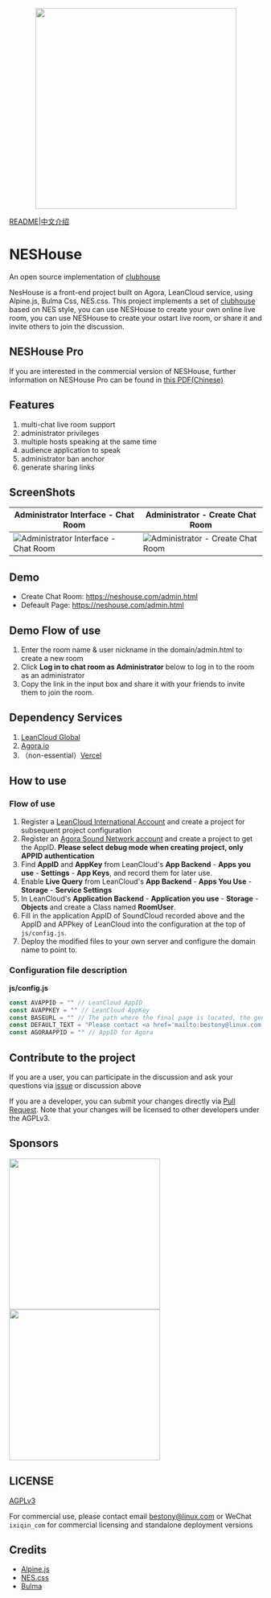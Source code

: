 <p align="center"><a href="https://neshouse.com" target="_blank"><img src="https://postimg.aliavv.com/mbp2021/nbyiy.png" width="400"></a></p>

[README](readme.md)|[中文介绍](readme.zh.md)

# NESHouse 
An open source implementation of [clubhouse](https://www.joinclubhouse.com/)

NesHouse is a front-end project built on Agora, LeanCloud service, using Alpine.js, Bulma Css, NES.css. This project implements a set of [clubhouse](https://www.joinclubhouse.com/) based on NES style, you can use NESHouse to create your own online live room, you can use NESHouse to create your ostart live room, or share it and invite others to join the discussion.

## NESHouse Pro

If you are interested in the commercial version of NESHouse, further information on NESHouse Pro can be found in [this PDF(Chinese)](https://postimg.aliavv.com/mbp2021/qiqe8.pdf)

## Features

1. multi-chat live room support
2. administrator privileges
3. multiple hosts speaking at the same time
4. audience application to speak
5. administrator ban anchor
6. generate sharing links

## ScreenShots

| Administrator Interface - Chat Room                                                  | Administrator - Create Chat Room                                                  |
| ------------------------------------------------------------------------------------ | --------------------------------------------------------------------------------- |
| ![Administrator Interface - Chat Room](https://postimg.aliavv.com/mbp2021/l0zr6.jpg) | ![Administrator - Create Chat Room](https://postimg.aliavv.com/mbp2021/uyp2e.png) |

## Demo

- Create Chat Room: https://neshouse.com/admin.html
- Defeault Page: https://neshouse.com/admin.html

## Demo Flow of use

1. Enter the room name & user nickname in the domain/admin.html to create a new room
2. Click **Log in to chat room as Administrator** below to log in to the room as an administrator
3. Copy the link in the input box and share it with your friends to invite them to join the room.

## Dependency Services

1. [LeanCloud Global](https://console.leancloud.app/)
2. [Agora.io](https://www.agora.io/cn/?utm_source=opensource&utm_medium=refferal&utm_campaign=clubhouseB)
3. （non-essential）[Vercel](https://vercel.com/) 

## How to use

### Flow of use

1. Register a [LeanCloud International Account](https://console.leancloud.app/) and create a project for subsequent project configuration
2. Register an [Agora Sound Network account](https://www.agora.io/cn/?utm_source=opensource&utm_medium=refferal&utm_campaign=clubhouseB) and create a project to get the AppID. **Please select debug mode when creating project, only APPID authentication**
3. Find **AppID** and **AppKey** from LeanCloud's **App Backend** - **Apps you use** - **Settings** - **App Keys**, and record them for later use.
4. Enable **Live Query** from LeanCloud's **App Backend** - **Apps You Use** - **Storage** - **Service Settings**
5. In LeanCloud's **Application Backend** - **Application you use** - **Storage** - **Objects** and create a Class named **RoomUser**.
6. Fill in the application AppID of SoundCloud recorded above and the AppID and APPkey of LeanCloud into the configuration at the top of `js/config.js`.
7. Deploy the modified files to your own server and configure the domain name to point to.

### Configuration file description

**js/config.js**
```js
const AVAPPID = "" // LeanCloud AppID
const AVAPPKEY = "" // LeanCloud AppKey
const BASEURL = "" // The path where the final page is located, the generated share link will be generated based on this address
const DEFAULT_TEXT = "Please contact <a href='mailto:bestony@linux.com'>bestony@linux.com</a> to Learn more" // Text displayed at the top of the page
const AGORAAPPID = "" // AppID for Agora
```

## Contribute to the project

If you are a user, you can participate in the discussion and ask your questions via [issue](https://github.com/bestony/neshouse/issues) or discussion above

If you are a developer, you can submit your changes directly via [Pull Request](https://github.com/bestony/neshouse/pulls). Note that your changes will be licensed to other developers under the AGPLv3.

## Sponsors

[<img src="https://postimg.aliavv.com/mbp2021/5xzk6.png" width="300px">](https://leancloud.app/)
[<img src="https://postimg.aliavv.com/mbp2021/1wzcr.png" width="300px">](https://www.agora.io/cn/?utm_source=opensource&utm_medium=refferal&utm_campaign=clubhouseB)

## LICENSE 
[AGPLv3](LICENSE)

For commercial use, please contact email [bestony@linux.com](bestony@linux.com) or WeChat `ixiqin_com` for commercial licensing and standalone deployment versions

## Credits

 - [Alpine.js](https://github.com/alpinejs/alpine)
 - [NES.css](https://nostalgic-css.github.io/NES.css/)
 - [Bulma](http://bulma.io/)
